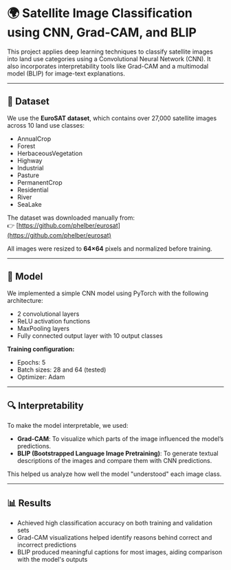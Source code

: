 # 🌍 Satellite Image Classification using CNN, Grad-CAM, and BLIP

This project applies deep learning techniques to classify satellite images into land use categories using a Convolutional Neural Network (CNN). It also incorporates interpretability tools like Grad-CAM and a multimodal model (BLIP) for image-text explanations.

---

## 📁 Dataset

We use the **EuroSAT dataset**, which contains over 27,000 satellite images across 10 land use classes:

- AnnualCrop  
- Forest  
- HerbaceousVegetation  
- Highway  
- Industrial  
- Pasture  
- PermanentCrop  
- Residential  
- River  
- SeaLake

The dataset was downloaded manually from:  
👉 [https://github.com/phelber/eurosat](https://github.com/phelber/eurosat)

All images were resized to **64×64** pixels and normalized before training.

---

## 🧠 Model

We implemented a simple CNN model using PyTorch with the following architecture:

- 2 convolutional layers  
- ReLU activation functions  
- MaxPooling layers  
- Fully connected output layer with 10 output classes

**Training configuration:**

- Epochs: 5  
- Batch sizes: 28 and 64 (tested)  
- Optimizer: Adam

---

## 🔍 Interpretability

To make the model interpretable, we used:

- **Grad-CAM**: To visualize which parts of the image influenced the model’s predictions.  
- **BLIP (Bootstrapped Language Image Pretraining)**: To generate textual descriptions of the images and compare them with CNN predictions.

This helped us analyze how well the model "understood" each image class.

---

## 📊 Results

- Achieved high classification accuracy on both training and validation sets  
- Grad-CAM visualizations helped identify reasons behind correct and incorrect predictions  
- BLIP produced meaningful captions for most images, aiding comparison with the model's outputs
